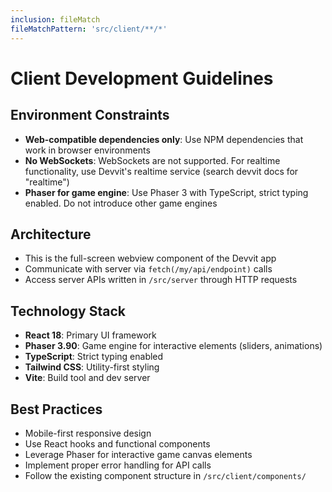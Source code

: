 ```yaml
---
inclusion: fileMatch
fileMatchPattern: 'src/client/**/*'
---
```


# Client Development Guidelines

## Environment Constraints
- **Web-compatible dependencies only**: Use NPM dependencies that work in browser environments
- **No WebSockets**: WebSockets are not supported. For realtime functionality, use Devvit's realtime service (search devvit docs for "realtime")
- **Phaser for game engine**: Use Phaser 3 with TypeScript, strict typing enabled. Do not introduce other game engines

## Architecture
- This is the full-screen webview component of the Devvit app
- Communicate with server via `fetch(/my/api/endpoint)` calls
- Access server APIs written in `/src/server` through HTTP requests

## Technology Stack
- **React 18**: Primary UI framework
- **Phaser 3.90**: Game engine for interactive elements (sliders, animations)
- **TypeScript**: Strict typing enabled
- **Tailwind CSS**: Utility-first styling
- **Vite**: Build tool and dev server

## Best Practices
- Mobile-first responsive design
- Use React hooks and functional components
- Leverage Phaser for interactive game canvas elements
- Implement proper error handling for API calls
- Follow the existing component structure in `/src/client/components/`
